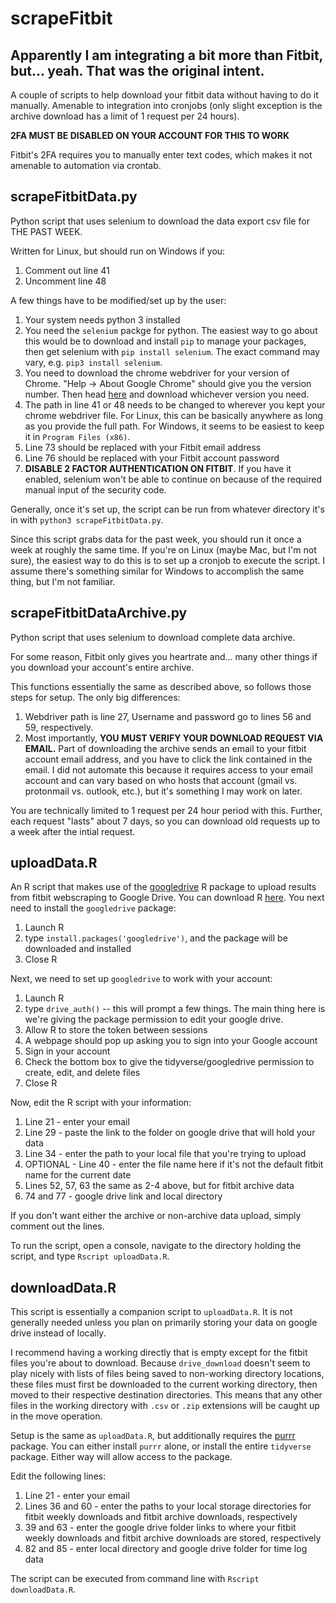 # scrapeFitbit
Apparently I am integrating a bit more than Fitbit, but... yeah. That was the original intent.
------------------------------------------------------------------------------------------------
A couple of scripts to help download your fitbit data without having to do it manually. Amenable to integration into cronjobs (only slight exception is the archive download has a limit of 1 request per 24 hours).

**2FA MUST BE DISABLED ON YOUR ACCOUNT FOR THIS TO WORK**

Fitbit's 2FA requires you to manually enter text codes, which makes it not amenable to automation via crontab.

## scrapeFitbitData.py
Python script that uses selenium to download the data export csv file for THE PAST WEEK.

Written for Linux, but should run on Windows if you:
  1) Comment out line 41
  2) Uncomment line 48

A few things have to be modified/set up by the user:
  1) Your system needs python 3 installed
  2) You need the `selenium` packge for python. The easiest way to go about this would be to download and install `pip` to manage your packages, then get selenium with `pip install selenium`. The exact command may vary, e.g. `pip3 install selenium`.
  3) You need to download the chrome webdriver for your version of Chrome. "Help -> About Google Chrome" should give you the version number. Then head [here](https://chromedriver.chromium.org/downloads) and download whichever version you need.
  4) The path in line 41 or 48 needs to be changed to wherever you kept your chrome webdriver file. For Linux, this can be basically anywhere as long as you provide the full path. For Windows, it seems to be easiest to keep it in `Program Files (x86)`.
  5) Line 73 should be replaced with your Fitbit email address
  6) Line 76 should be replaced with your Fitbit account password
  7) **DISABLE 2 FACTOR AUTHENTICATION ON FITBIT**. If you have it enabled, selenium won't be able to continue on because of the required manual input of the security code.

Generally, once it's set up, the script can be run from whatever directory it's in with `python3 scrapeFitbitData.py`.

Since this script grabs data for the past week, you should run it once a week at roughly the same time. If you're on Linux (maybe Mac, but I'm not sure), the easiest way to do this is to set up a cronjob to execute the script. I assume there's something similar for Windows to accomplish the same thing, but I'm not familiar.


## scrapeFitbitDataArchive.py
Python script that uses selenium to download complete data archive.

For some reason, Fitbit only gives you heartrate and... many other things if you download your account's entire archive.

This functions essentially the same as described above, so follows those steps for setup. The only big differences:

  1) Webdriver path is line 27, Username and password go to lines 56 and 59, respectively.
  2) Most importantly, **YOU MUST VERIFY YOUR DOWNLOAD REQUEST VIA EMAIL.** Part of downloading the archive sends an email to your fitbit account email address, and you have to click the link contained in the email. I did not automate this because it requires access to your email account and can vary based on who hosts that account (gmail vs. protonmail vs. outlook, etc.), but it's something I may work on later.

You are technically limited to 1 request per 24 hour period with this. Further, each request "lasts" about 7 days, so you can download old requests up to a week after the intial request.


## uploadData.R
An R script that makes use of the [googledrive](https://googledrive.tidyverse.org/) R package to upload results from fitbit webscraping to Google Drive. You can download R [here](https://cloud.r-project.org/). You next need to install the `googledrive` package:

  1) Launch R
  2) type `install.packages('googledrive')`, and the package will be downloaded and installed
  3) Close R

Next, we need to set up `googledrive` to work with your account:

  1) Launch R
  2) type `drive_auth()` -- this will prompt a few things. The main thing here is we're giving the package permission to edit your google drive.
  3) Allow R to store the token between sessions
  4) A webpage should pop up asking you to sign into your Google account
  5) Sign in your account
  6) Check the bottom box to give the tidyverse/googledrive permission to create, edit, and delete files
  7) Close R

Now, edit the R script with your information:

  1) Line 21 - enter your email
  2) Line 29 - paste the link to the folder on google drive that will hold your data
  3) Line 34 - enter the path to your local file that you're trying to upload
  4) OPTIONAL - Line 40 - enter the file name here if it's not the default fitbit name for the current date
  5) Lines 52, 57, 63 the same as 2-4 above, but for fitbit archive data
  6) 74 and 77 - google drive link and local directory

If you don't want either the archive or non-archive data upload, simply comment out the lines.

To run the script, open a console, navigate to the directory holding the script, and type `Rscript uploadData.R`.


## downloadData.R
This script is essentially a companion script to `uploadData.R`. It is not generally needed unless you plan on primarily storing your data on google drive instead of locally.

I recommend having a working directly that is empty except for the fitbit files you're about to download. Because `drive_download` doesn't seem to play nicely with lists of files being saved to non-working directory locations, these files must first be downloaded to the current working directory, then moved to their respective destination directories. This means that any other files in the working directory with `.csv` or `.zip` extensions will be caught up in the move operation.

Setup is the same as `uploadData.R`, but additionally requires the [purrr](https://purrr.tidyverse.org/) package. You can either install `purrr` alone, or install the entire `tidyverse` package. Either way will allow access to the package.

Edit the following lines:

  1) Line 21 - enter your email
  2) Lines 36 and 60 - enter the paths to your local storage directories for fitbit weekly downloads and fitbit archive downloads, respectively
  3) 39 and 63 - enter the google drive folder links to where your fitbit weekly downloads and fitbit archive downloads are stored, respectively
  4) 82 and 85 - enter local directory and google drive folder for time log data 
 
 The script can be executed from command line with `Rscript downloadData.R`.
